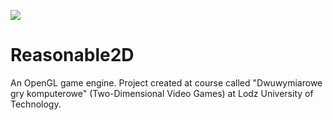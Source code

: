 [![](../../actions/workflows/cpp_cmake.yml/badge.svg)](../../actions)

# Reasonable2D

An OpenGL game engine. Project created at course called "Dwuwymiarowe gry komputerowe" (Two-Dimensional Video Games) at Lodz University of Technology.
